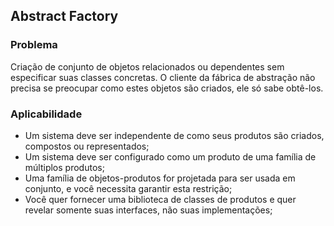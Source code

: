 ## Abstract Factory

### Problema

Criação de conjunto de objetos relacionados ou dependentes sem especificar suas classes concretas.
O cliente da fábrica de abstração não precisa se preocupar como estes objetos são criados, ele só sabe obtê-los.

### Aplicabilidade

- Um sistema deve ser independente de como seus produtos são criados, compostos ou representados;
- Um sistema deve ser configurado como um produto de uma família de múltiplos produtos;
- Uma família de objetos-produtos for projetada para ser usada em conjunto, e você necessita garantir esta restrição;
- Você quer fornecer uma biblioteca de classes de produtos e quer revelar somente suas interfaces, não suas implementações;
